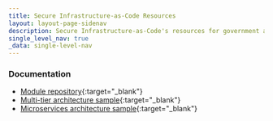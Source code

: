 ```yaml
---
title: Secure Infrastructure-as-Code Resources
layout: layout-page-sidenav
description: Secure Infrastructure-as-Code's resources for government agencies
single_level_nav: true
_data: single-level-nav
---
```


### Documentation
- [Module repository](https://go.gov.sg/siac-modules){:target="_blank"}
-	[Multi-tier architecture sample](https://go.gov.sg/siac-n-tier-infra){:target="_blank"}
-	[Microservices architecture sample](https://go.gov.sg/siac-microservices-infra){:target="_blank"}
